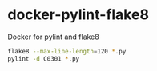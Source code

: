 # docker-pylint-flake8
Docker for pylint and flake8

```bash
flake8 --max-line-length=120 *.py
pylint -d C0301 *.py
```
